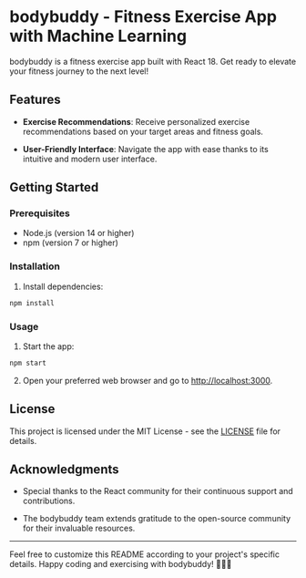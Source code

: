 # bodybuddy - Fitness Exercise App with Machine Learning

bodybuddy is a fitness exercise app built with React 18. Get ready to elevate your fitness journey to the next level!

## Features

- **Exercise Recommendations**: Receive personalized exercise recommendations based on your target areas and fitness goals.

- **User-Friendly Interface**: Navigate the app with ease thanks to its intuitive and modern user interface.


## Getting Started

### Prerequisites

- Node.js (version 14 or higher)
- npm (version 7 or higher)

### Installation

1. Install dependencies:

```bash
npm install
```

### Usage

1. Start the app:

```bash
npm start
```

2. Open your preferred web browser and go to [http://localhost:3000](http://localhost:3000).


## License

This project is licensed under the MIT License - see the [LICENSE](LICENSE) file for details.

## Acknowledgments

- Special thanks to the React community for their continuous support and contributions.

- The bodybuddy team extends gratitude to the open-source community for their invaluable resources.

---

Feel free to customize this README according to your project's specific details. Happy coding and exercising with bodybuddy! 🏋️‍♂️💪
